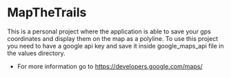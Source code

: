 # MapTheTrails

This is a personal project where the application is able to save your gps coordinates and display them on the map as a polyline.
To use this project you need to have a google api key and save it inside google_maps_api file in the values directory.
  - For more information go to https://developers.google.com/maps/
